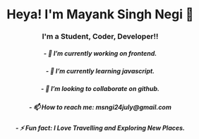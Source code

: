 # <h1 align="center">Heya! I'm Mayank Singh Negi 👋</h1>

### <h3 align="center">I'm a Student, Coder, Developer!!</h1>




<h5 align="center">- 🔭 I’m currently working on frontend.</h5>
<h5 align="center">- 🌱 I’m currently learning javascript.</h5>
<h5 align="center">- 👯 I’m looking to collaborate on github.</h5>
<h5 align="center">- 📫 How to reach me: msngi24july@gmail.com</h5>
<h5 align="center">- ⚡ Fun fact: I Love Travelling and Exploring New Places.</h5>

